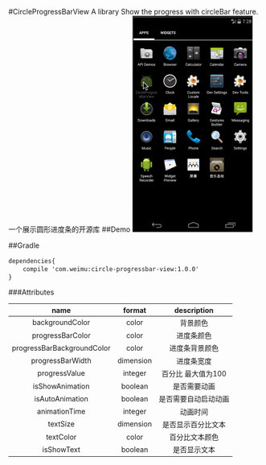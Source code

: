 #CircleProgressBarView
A library Show the progress with circleBar feature.一个展示圆形进度条的开源库
##Demo
![](https://github.com/CaoyangLee/CircleProgressBarView/blob/master/circleProgressBarView.gif)

##Gradle

```Jcenter
dependencies{
    compile 'com.weimu:circle-progressbar-view:1.0.0'
}
```

###Attributes

|name|format|description|
|:---:|:---:|:---:|
| backgroundColor | color | 背景颜色
| progressBarColor | color | 进度条颜色
| progressBarBackgroundColor | color | 进度条背景颜色
| progressBarWidth | dimension | 进度条宽度
| progressValue | integer |百分比 最大值为100
| isShowAnimation | boolean |是否需要动画
| isAutoAnimation | boolean |是否需要自动启动动画
| animationTime | integer | 动画时间
| textSize | dimension | 是否显示百分比文本
| textColor | color | 百分比文本颜色
| isShowText | boolean | 是否显示文本


